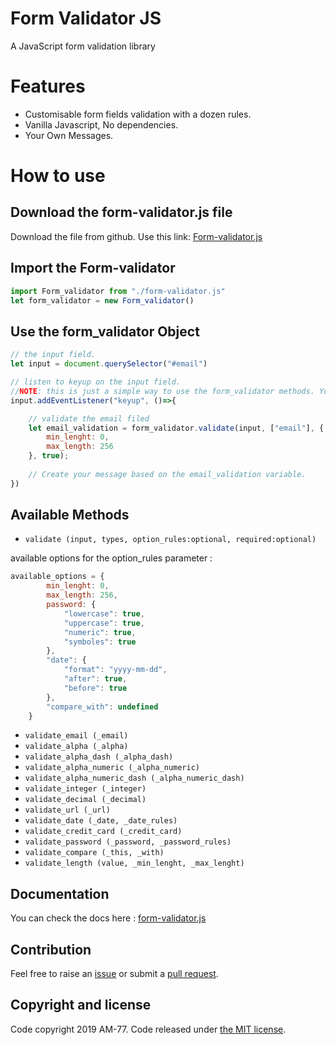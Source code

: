 # Form Validator JS

A JavaScript form validation library

# Features

- Customisable form fields validation with a dozen rules.
- Vanilla Javascript, No dependencies.
- Your Own Messages.

# How to use

## Download the form-validator.js file
    
Download the file from github. Use this link: [Form-validator.js](https://raw.githubusercontent.com/AM-77/form-validator.js/master/form-validator.js)

## Import the Form-validator

```javascript
import Form_validator from "./form-validator.js"
let form_validator = new Form_validator()
```

## Use the form_validator Object

```javascript
// the input field.
let input = document.querySelector("#email")

// listen to keyup on the input field. 
//NOTE: this is just a simple way to use the form_validator methods. You can use them how ever you want.
input.addEventListener("keyup", ()=>{ 

    // validate the email filed
    let email_validation = form_validator.validate(input, ["email"], {
        min_lenght: 0,
        max_length: 256
    }, true);
    
    // Create your message based on the email_validation variable.
})
```

## Available Methods


- `validate (input, types, option_rules:optional, required:optional)`
    
available options for the option_rules parameter : 
```javascript
available_options = {
        min_lenght: 0,
        max_length: 256,
        password: {
            "lowercase": true,
            "uppercase": true,
            "numeric": true,
            "symboles": true
        },
        "date": {
            "format": "yyyy-mm-dd",
            "after": true,
            "before": true
        },
        "compare_with": undefined
    }
```

- `validate_email (_email)`
- `validate_alpha (_alpha)`
- `validate_alpha_dash (_alpha_dash)`
- `validate_alpha_numeric (_alpha_numeric)`
- `validate_alpha_numeric_dash (_alpha_numeric_dash)`
- `validate_integer (_integer)`
- `validate_decimal (_decimal)`
- `validate_url (_url)`
- `validate_date (_date, _date_rules)`
- `validate_credit_card (_credit_card)`
- `validate_password (_password, _password_rules)`
- `validate_compare (_this, _with)`
- `validate_length (value, _min_lenght, _max_lenght)`


## Documentation

You can check the docs here : [form-validator.js](https://docs-form-validator.js.medamine.now.sh)

## Contribution

Feel free to raise an [issue](https://github.com/AM-77/form-validator.js/issues) or submit a [pull request](https://github.com/AM-77/form-validator.js/pulls).

## Copyright and license

Code copyright 2019 AM-77. Code released under [the MIT license](https://github.com/AM-77/form-validator.js/blob/master/LICENSE).
